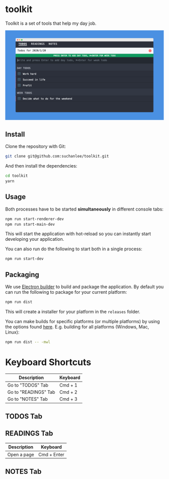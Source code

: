 # toolkit

Toolkit is a set of tools that help my day job.

![](./assets/intro.png)

## Install

Clone the repository with Git:

```bash
git clone git@github.com:suchanlee/toolkit.git
```

And then install the dependencies:

```bash
cd toolkit
yarn
```

## Usage
Both processes have to be started **simultaneously** in different console tabs:

```bash
npm run start-renderer-dev
npm run start-main-dev
```

This will start the application with hot-reload so you can instantly start developing your application.

You can also run do the following to start both in a single process:

```bash
npm run start-dev
```

## Packaging
We use [Electron builder](https://www.electron.build/) to build and package the application. By default you can run the following to package for your current platform:

```bash
npm run dist
```

This will create a installer for your platform in the `releases` folder.

You can make builds for specific platforms (or multiple platforms) by using the options found [here](https://www.electron.build/cli). E.g. building for all platforms (Windows, Mac, Linux):

```bash
npm run dist -- -mwl
```



# Keyboard Shortcuts


| Description          | Keyboard    |
| -------------------- | ----------- |
| Go to "TODOS" Tab    | Cmd + 1     |
| Go to "READINGS" Tab | Cmd + 2     |
| Go to "NOTES" Tab    | Cmd + 3     |


## TODOS Tab


## READINGS Tab

| Description          | Keyboard    |
| -------------------- | ----------- |
| Open a page          | Cmd + Enter |

## NOTES Tab

